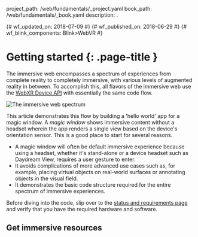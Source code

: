 project_path: /web/fundamentals/_project.yaml
book_path: /web/fundamentals/_book.yaml
description: .

{# wf_updated_on: 2018-07-09 #}
{# wf_published_on: 2018-06-29 #}
{# wf_blink_components: Blink>WebVR #}

# Getting started {: .page-title }

The immersive web encompasses a spectrum of experiences from complete reality to completely immersive, with various levels of augmented reality in between. To accomplish this, all flavors of the immersive web use the [WebXR Device API](https://immersive-web.github.io/webxr-reference/webxr-device-api/) with essentially the same code flow.

![The immersive web spectrum](/web/fundamentals/immersive/images/immersive-spectrum.png)

This article demonstrates this flow by building a 'hello world' app for a magic window. A _magic window_ shows immersive content without a headset wherein the app renders a single view based on the device's orientation sensor. This is a good place to start for several reasons.

* A magic window will often be default immersive experience because using a headset, whether it's stand-alone or a device headset such as Daydream View, requires a user gesture to enter.
* It avoids complications of more advanced use cases such as, for example, placing virtual objects on real-world surfaces or annotating objects in the visual field.
* It demonstrates the basic code structure required for the entire spectrum of  immersive experiences.

Before diving into the code, slip over to the [status and requirements page](status-requirements) and verify that you have the required hardware and software.

## Get immersive resources
